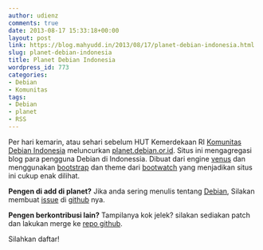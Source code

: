 ```yaml
---
author: udienz
comments: true
date: 2013-08-17 15:33:18+00:00
layout: post
link: https://blog.mahyudd.in/2013/08/17/planet-debian-indonesia.html
slug: planet-debian-indonesia
title: Planet Debian Indonesia
wordpress_id: 773
categories:
- Debian
- Komunitas
tags:
- Debian
- planet
- RSS
---
```


Per hari kemarin, atau sehari sebelum HUT Kemerdekaan RI [Komunitas Debian Indonesia](http://www.debian.or.id) meluncurkan [planet.debian.or.id](http://planet.debian.or.id/). Situs ini mengagregasi blog para pengguna Debian di Indonessia. Dibuat dari engine [venus](https://github.com/rubys/venus) dan menggunakan [bootstrap](http://getbootstrap.com/) dan theme dari [bootwatch](http://bootswatch.com/) yang menjadikan situs ini cukup enak dilihat.

**Pengen di add di planet?**
Jika anda sering menulis tentang [Debian](http://www.debian.org/), Silakan membuat [issue](https://github.com/debian-id/venus/issues) di [github](https://github.com/debian-id/venus/) nya.

**Pengen berkontribusi lain?**
Tampilanya kok jelek? silakan sediakan patch dan lakukan merge ke [repo github](https://github.com/debian-id/venus/).

Silahkan daftar!
